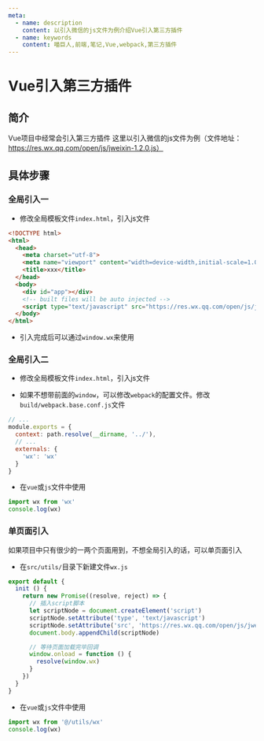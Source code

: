 ```yaml
---
meta:
  - name: description
    content: 以引入微信的js文件为例介绍Vue引入第三方插件
  - name: keywords
    content: 喵巨人,前端,笔记,Vue,webpack,第三方插件
---
```


# Vue引入第三方插件

## 简介
Vue项目中经常会引入第三方插件
这里以引入微信的js文件为例（文件地址：https://res.wx.qq.com/open/js/jweixin-1.2.0.js）

## 具体步骤
### 全局引入一
- 修改全局模板文件`index.html`，引入js文件

```html
<!DOCTYPE html>
<html>
  <head>
    <meta charset="utf-8">
    <meta name="viewport" content="width=device-width,initial-scale=1.0">
    <title>xxx</title>
  </head>
  <body>
    <div id="app"></div>
    <!-- built files will be auto injected -->
    <script type="text/javascript" src="https://res.wx.qq.com/open/js/jweixin-1.2.0.js"></script>
  </body>
</html>
```

- 引入完成后可以通过`window.wx`来使用

### 全局引入二
- 修改全局模板文件`index.html`，引入js文件

- 如果不想带前面的`window`，可以修改`webpack`的配置文件。修改`build/webpack.base.conf.js`文件

```javascript
// ...
module.exports = {
  context: path.resolve(__dirname, '../'),
  // ...
  externals: {
    'wx': 'wx'
  }
}
```

- 在`vue`或`js`文件中使用

```javascript
import wx from 'wx'
console.log(wx)
```

### 单页面引入
如果项目中只有很少的一两个页面用到，不想全局引入的话，可以单页面引入

- 在`src/utils/`目录下新建文件`wx.js`

```javascript
export default {
  init () {
    return new Promise((resolve, reject) => {
      // 插入script脚本
      let scriptNode = document.createElement('script')
      scriptNode.setAttribute('type', 'text/javascript')
      scriptNode.setAttribute('src', 'https://res.wx.qq.com/open/js/jweixin-1.2.0.js')
      document.body.appendChild(scriptNode)

      // 等待页面加载完毕回调
      window.onload = function () {
        resolve(window.wx)
      }
    })
  }
}
```

- 在`vue`或`js`文件中使用

```javascript
import wx from '@/utils/wx'
console.log(wx)
```


